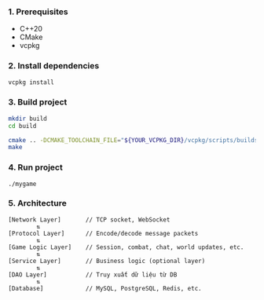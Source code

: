 ### 1. Prerequisites

- C++20
- CMake
- vcpkg

### 2. Install dependencies

```bash
vcpkg install
```

### 3. Build project

```bash
mkdir build
cd build

cmake .. -DCMAKE_TOOLCHAIN_FILE="${YOUR_VCPKG_DIR}/vcpkg/scripts/buildsystems/vcpkg.cmake"
make
```

### 4. Run project

```
./mygame
```

### 5. Architecture

```
[Network Layer]       // TCP socket, WebSocket
        ⇅
[Protocol Layer]      // Encode/decode message packets
        ⇅
[Game Logic Layer]    // Session, combat, chat, world updates, etc.
        ⇅
[Service Layer]       // Business logic (optional layer)
        ⇅
[DAO Layer]           // Truy xuất dữ liệu từ DB
        ⇅
[Database]            // MySQL, PostgreSQL, Redis, etc.
```
